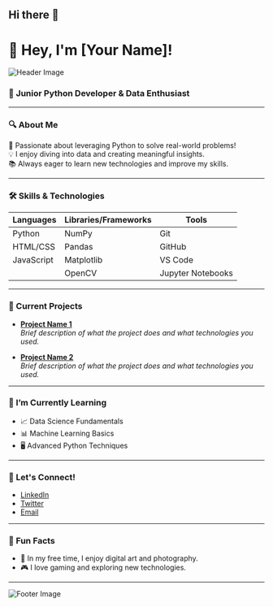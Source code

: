 ## Hi there 👋

# 👋 Hey, I'm [Your Name]!

![Header Image](https://via.placeholder.com/1200x200.png?text=Welcome+to+My+Profile)

### 🚀 Junior Python Developer & Data Enthusiast

---

### 🔍 About Me

🌟 Passionate about leveraging Python to solve real-world problems!  
💡 I enjoy diving into data and creating meaningful insights.  
📚 Always eager to learn new technologies and improve my skills.

---

### 🛠️ Skills & Technologies

| Languages       | Libraries/Frameworks   | Tools                |
|-----------------|------------------------|----------------------|
| Python          | NumPy                  | Git                  |
| HTML/CSS        | Pandas                 | GitHub               |
| JavaScript      | Matplotlib             | VS Code              |
|                 | OpenCV                 | Jupyter Notebooks     |

---

### 🚧 Current Projects

- **[Project Name 1](link-to-your-project)**  
  *Brief description of what the project does and what technologies you used.*

- **[Project Name 2](link-to-your-project)**  
  *Brief description of what the project does and what technologies you used.*

---

### 🌱 I’m Currently Learning

- 📈 Data Science Fundamentals
- 📊 Machine Learning Basics
- 🖥️ Advanced Python Techniques

---

### 🤝 Let's Connect!

- [LinkedIn](your-linkedin-url)
- [Twitter](your-twitter-url)
- [Email](mailto:your-email@example.com)

---

### 💬 Fun Facts

- 🎨 In my free time, I enjoy digital art and photography.
- 🎮 I love gaming and exploring new technologies.

---

![Footer Image](https://via.placeholder.com/1200x100.png?text=Thank+you+for+visiting+my+profile!)

